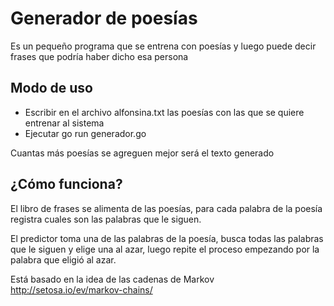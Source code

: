 # Generador de poesías

Es un pequeño programa que se entrena con poesías y luego puede decir frases que podría haber dicho esa persona

## Modo de uso

- Escribir en el archivo alfonsina.txt las poesías con las que se quiere entrenar al sistema
- Ejecutar go run generador.go

Cuantas más poesías se agreguen mejor será el texto generado

## ¿Cómo funciona?

El libro de frases se alimenta de las poesías, para cada palabra de la poesía registra cuales son las palabras que le siguen.

El predictor toma una de las palabras de la poesía, busca todas las palabras que le siguen y elige una al azar, luego repite el proceso empezando por la palabra que eligió al azar.

Está basado en la idea de las cadenas de Markov http://setosa.io/ev/markov-chains/
